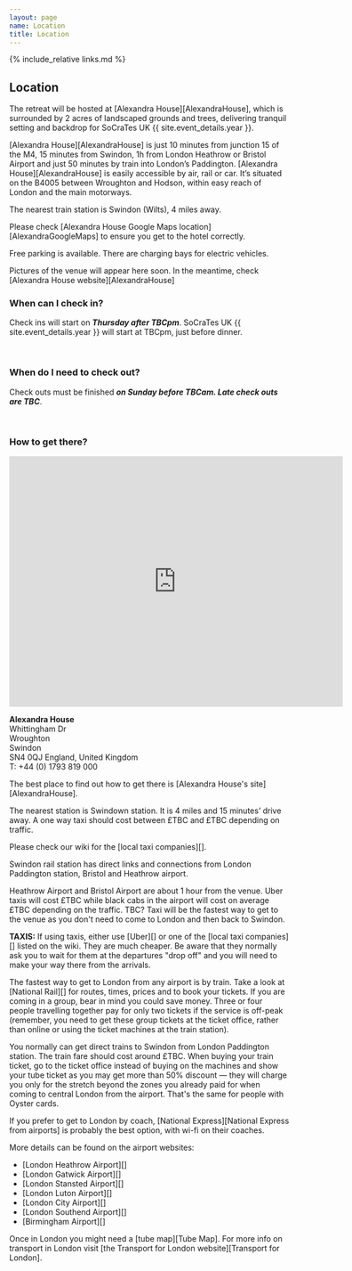 ```yaml
---
layout: page
name: Location
title: Location
---
```


{% include_relative links.md %}

## Location

The retreat will be hosted at [Alexandra House][AlexandraHouse], which is surrounded by 2 acres of landscaped grounds and trees, delivering tranquil setting and backdrop for SoCraTes UK {{ site.event_details.year }}.

[Alexandra House][AlexandraHouse] is just 10 minutes from junction 15 of the M4, 15 minutes from Swindon, 1h from London Heathrow or Bristol Airport and just 50 minutes by train into London’s Paddington. [Alexandra House][AlexandraHouse] is easily accessible by air, rail or car. It’s situated on the B4005 between Wroughton and Hodson, within easy reach of London and the main motorways.

The nearest train station is Swindon (Wilts), 4 miles away.

Please check [Alexandra House Google Maps location][AlexandraGoogleMaps] to ensure you get to the hotel correctly.

Free parking is available. There are charging bays for electric vehicles.

Pictures of the venue will appear here soon. In the meantime, check [Alexandra House website][AlexandraHouse]

### When can I check in?

Check ins will start on ***Thursday after TBCpm***. SoCraTes UK {{ site.event_details.year }} will start at TBCpm, just before dinner.

<br>

### When do I need to check out?

Check outs must be finished ***on Sunday before TBCam. Late check outs are TBC***.

<br>

### How to get there?

<iframe src="https://www.google.com/maps/embed?pb=!1m14!1m8!1m3!1d2483.0401223724616!2d-1.7747757!3d51.5124799!3m2!1i1024!2i768!4f13.1!3m3!1m2!1s0x487144d80350b131%3A0x430f7948ce834367!2sAlexandra%20House!5e0!3m2!1sfr!2suk!4v1668962372052!5m2!1sfr!2suk" width="600" height="450" style="border:0;" allowfullscreen="" loading="lazy" referrerpolicy="no-referrer-when-downgrade"></iframe>

**Alexandra House** <br>
Whittingham Dr<br>
Wroughton<br>
Swindon<br>
SN4 0QJ
England, United Kingdom<br>
T: +44 (0) 1793 819 000

The best place to find out how to get there is [Alexandra House's site][AlexandraHouse].

The nearest station is Swindown station. It is 4 miles and 15 minutes’ drive away. A one way taxi should cost between £TBC and £TBC depending on traffic.

Please check our wiki for the [local taxi companies][].

Swindon rail station has direct links and connections from London Paddington station, Bristol and Heathrow airport.

Heathrow Airport and Bristol Airport are about 1 hour from the venue. Uber taxis will cost £TBC while black cabs in the airport will cost on average £TBC depending on the traffic. TBC? Taxi will be the fastest way to get to the venue as you don't need to come to London and then back to Swindon.

__TAXIS:__ If using taxis, either use [Uber][] or one of the [local taxi companies][] listed on the wiki. They are much cheaper. Be aware that they normally ask you to wait for them at the departures "drop off" and you will need to make your way there from the arrivals. 

The fastest way to get to London from any airport is by train. Take a look at [National Rail][] for routes, times, prices and to book your tickets. If you are coming in a group, bear in mind you could save money. Three or four people travelling together pay for only two tickets if the service is off-peak (remember, you need to get these group tickets at the ticket office, rather than online or using the ticket machines at the train station).

You normally can get direct trains to Swindon from London Paddington station. The train fare should cost around £TBC. When buying your train ticket, go to the ticket office instead of buying on the machines and show your tube ticket as you may get more than 50% discount — they will charge you only for the stretch beyond the zones you already paid for when coming to central London from the airport. That's the same for people with Oyster cards.

If you prefer to get to London by coach, [National Express][National Express from airports] is probably the best option, with wi-fi on their coaches.

More details can be found on the airport websites:

- [London Heathrow Airport][]
- [London Gatwick Airport][]
- [London Stansted Airport][]
- [London Luton Airport][]
- [London City Airport][]
- [London Southend Airport][]
- [Birmingham Airport][]

Once in London you might need a [tube map][Tube Map]. For more info on transport in London visit [the Transport for London website][Transport for London].
